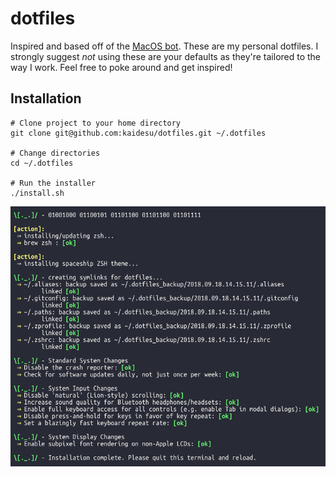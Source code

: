 # dotfiles
Inspired and based off of the [MacOS bot](https://github.com/atomantic/dotfiles). These are my personal dotfiles. I strongly suggest _not_ using these are your defaults as they're tailored to the way I work. Feel free to poke around and get inspired!

## Installation
```
# Clone project to your home directory
git clone git@github.com:kaidesu/dotfiles.git ~/.dotfiles

# Change directories
cd ~/.dotfiles

# Run the installer
./install.sh
```

<p align="center"><img src="/screenshot.png?raw=true"></p>